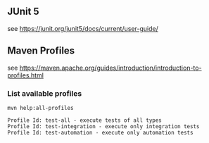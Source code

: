 
## JUnit 5

see https://junit.org/junit5/docs/current/user-guide/


## Maven Profiles

see https://maven.apache.org/guides/introduction/introduction-to-profiles.html

### List available profiles
`mvn help:all-profiles`

    Profile Id: test-all - execute tests of all types
    Profile Id: test-integration - execute only integration tests
    Profile Id: test-automation - execute only automation tests
